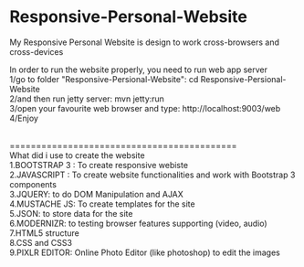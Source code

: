 Responsive-Personal-Website
===========================

My Responsive Personal Website is design to work cross-browsers and cross-devices

In order to run the website properly, you need to run web app server<br />
1/go to folder "Responsive-Persional-Website":  cd Responsive-Persional-Website<br />
2/and then run jetty server:                    mvn jetty:run<br />
3/open your favourite web browser and type:  http://localhost:9003/web<br />
4/Enjoy<br /><br />

===========================================<br />
What did i use to create the website<br />
1.BOOTSTRAP 3 : To create responsive webiste<br />
2.JAVASCRIPT : To create website functionalities and work with Bootstrap 3 components<br />
3.JQUERY: to do DOM Manipulation and AJAX<br />
4.MUSTACHE JS: To create templates for the site<br />
5.JSON: to store data for the site<br />
6.MODERNIZR: to testing browser features supporting (video, audio)<br />
7.HTML5 structure<br />
8.CSS and CSS3<br />
9.PIXLR EDITOR: Online Photo Editor (like photoshop) to edit the images<br />
